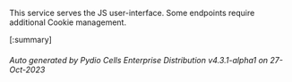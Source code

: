 






This service serves the JS user-interface. Some endpoints require additional Cookie management.

[:summary]

###### Auto generated by Pydio Cells Enterprise Distribution v4.3.1-alpha1 on 27-Oct-2023
